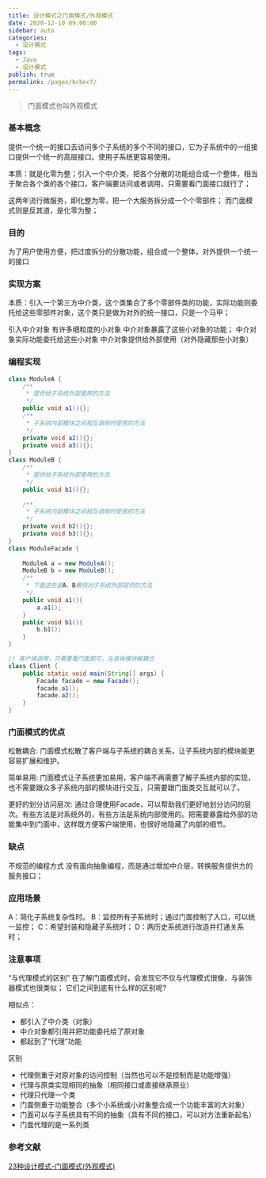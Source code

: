 ```yaml
---
title: 设计模式之门面模式/外观模式
date: 2020-12-10 09:00:00
sidebar: auto
categories: 
  - 设计模式
tags: 
  - Java
  - 设计模式
publish: true
permalink: /pages/bcbecf/
---
```


> 门面模式也叫外观模式

### 基本概念
提供一个统一的接口去访问多个子系统的多个不同的接口，它为子系统中的一组接口提供一个统一的高层接口。使用子系统更容易使用。

本质：就是化零为整；引入一个中介类，把各个分散的功能组合成一个整体，相当于聚合各个类的各个接口，客户端要访问或者调用，只需要看门面接口就行了；

这两年流行微服务，即化整为零，把一个大服务拆分成一个个零部件； 
而门面模式则是反其道，是化零为整；

### 目的
为了用户使用方便，把过度拆分的分散功能，组合成一个整体，对外提供一个统一的接口

### 实现方案
本质：引入一个第三方中介类，这个类集合了多个零部件类的功能，实际功能则委托给这些零部件对象，这个类只是做为对外的统一接口，只是一个马甲；

引入中介对象
有许多细粒度的小对象
中介对象暴露了这些小对象的功能；
中介对象实际功能委托给这些小对象
中介对象提供给外部使用（对外隐藏那些小对象）

### 编程实现
```java
class ModuleA {
    /**
     * 提供给子系统外部使用的方法
     */
    public void a1(){};
    /**
     * 子系统内部模块之间相互调用时使用的方法
     */
    private void a2(){};
    private void a3(){};
}
class ModuleB {
    /**
     * 提供给子系统外部使用的方法
     */
    public void b1(){};
    
    /**
     * 子系统内部模块之间相互调用时使用的方法
     */
    private void b2(){};
    private void b3(){};
}
class ModuleFacade {
    
    ModuleA a = new ModuleA();
    ModuleB b = new ModuleB();
    /**
     * 下面这些是A、B模块对子系统外部提供的方法
     */
    public void a1(){
        a.a1();
    }
    public void b1(){
        b.b1();
    }
}

// 客户端调用，只需要看门面即可，与具体模块解耦合
class Client {
    public static void main(String[] args) {
        Facade facade = new Facade();
        facade.a1();
        facade.a2();
    }
}
```

### 门面模式的优点
松散耦合: 门面模式松散了客户端与子系统的耦合关系，让子系统内部的模块能更容易扩展和维护。

简单易用: 门面模式让子系统更加易用，客户端不再需要了解子系统内部的实现，也不需要跟众多子系统内部的模块进行交互，只需要跟门面类交互就可以了。

更好的划分访问层次: 通过合理使用Facade，可以帮助我们更好地划分访问的层次。有些方法是对系统外的，有些方法是系统内部使用的。把需要暴露给外部的功能集中到门面中，这样既方便客户端使用，也很好地隐藏了内部的细节。

### 缺点
不规范的编程方式 
没有面向抽象编程，而是通过增加中介层，转换服务提供方的服务接口；

### 应用场景
A：简化子系统复杂性时。
B：监控所有子系统时；通过门面控制了入口，可以统一监控；
C：希望封装和隐藏子系统时；
D：两历史系统进行改造并打通关系时；

### 注意事项
“与代理模式的区别” 
在了解门面模式时，会发现它不仅与代理模式很像，与装饰器模式也很类似； 
它们之间到底有什么样的区别呢?

相似点： 
- 都引入了中介类（对象） 
- 中介对象都引用并把功能委托给了原对象 
- 都起到了”代理”功能

区别 
- 代理侧重于对原对象的访问控制（当然也可以不是控制而是功能增强） 
- 代理与原类实现相同的抽象（相同接口或直接继承原业） 
- 代理只代理一个类 
- 门面侧重于功能整合（多个小系统或小对象整合成一个功能丰富的大对象） 
- 门面可以与子系统具有不同的抽象（具有不同的接口，可以对方法重新起名） 
- 门面代理的是一系列类

### 参考文献

[23种设计模式-门面模式(外观模式)](https://blog.csdn.net/yangspgao/article/details/80602794)